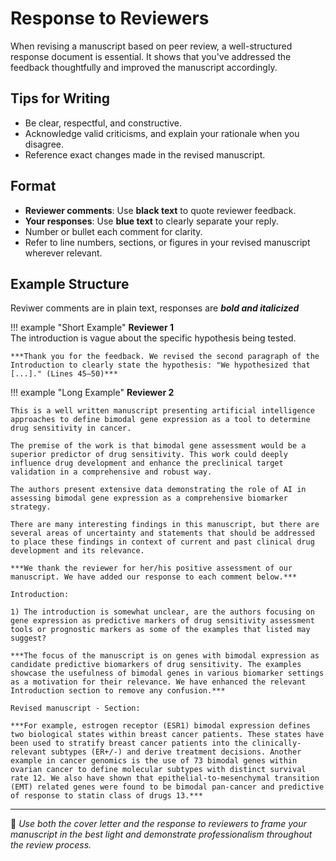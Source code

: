 # Response to Reviewers

When revising a manuscript based on peer review, a well-structured response document is essential. It shows that you've addressed the feedback thoughtfully and improved the manuscript accordingly.

## Tips for Writing

- Be clear, respectful, and constructive.  
- Acknowledge valid criticisms, and explain your rationale when you disagree.  
- Reference exact changes made in the revised manuscript.

## Format

- **Reviewer comments**: Use **black text** to quote reviewer feedback.
- **Your responses**: Use **blue text** to clearly separate your reply.
- Number or bullet each comment for clarity.
- Refer to line numbers, sections, or figures in your revised manuscript wherever relevant.

## Example Structure
Reviwer comments are in plain text, responses are ***bold and italicized***

!!! example "Short Example"
    **Reviewer 1**  
    The introduction is vague about the specific hypothesis being tested. 

    ***Thank you for the feedback. We revised the second paragraph of the Introduction to clearly state the hypothesis: "We hypothesized that [...]." (Lines 45–50)***

!!! example "Long Example"
    **Reviewer 2**

    This is a well written manuscript presenting artificial intelligence approaches to define bimodal gene expression as a tool to determine drug sensitivity in cancer. 
    
    The premise of the work is that bimodal gene assessment would be a superior predictor of drug sensitivity. This work could deeply influence drug development and enhance the preclinical target validation in a comprehensive and robust way. 
    
    The authors present extensive data demonstrating the role of AI in assessing bimodal gene expression as a comprehensive biomarker strategy. 
    
    There are many interesting findings in this manuscript, but there are several areas of uncertainty and statements that should be addressed to place these findings in context of current and past clinical drug development and its relevance. 
    
    ***We thank the reviewer for her/his positive assessment of our manuscript. We have added our response to each comment below.***

    Introduction:

    1) The introduction is somewhat unclear, are the authors focusing on gene expression as predictive markers of drug sensitivity assessment tools or prognostic markers as some of the examples that listed may suggest? 
    
    ***The focus of the manuscript is on genes with bimodal expression as candidate predictive biomarkers of drug sensitivity. The examples showcase the usefulness of bimodal genes in various biomarker settings as a motivation for their relevance. We have enhanced the relevant Introduction section to remove any confusion.*** 
    
    Revised manuscript - Section:
    
    ***For example, estrogen receptor (ESR1) bimodal expression defines two biological states within breast cancer patients. These states have been used to stratify breast cancer patients into the clinically-relevant subtypes (ER+/-) and derive treatment decisions. Another example in cancer genomics is the use of 73 bimodal genes within ovarian cancer to define molecular subtypes with distinct survival rate 12. We also have shown that epithelial-to-mesenchymal transition (EMT) related genes were found to be bimodal pan-cancer and predictive of response to statin class of drugs 13.***

---

📌 *Use both the cover letter and the response to reviewers to frame your manuscript in the best light and demonstrate professionalism throughout the review process.*